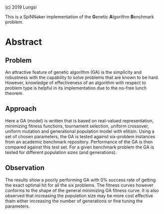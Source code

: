 (c) 2019 Lungsi

This is a SpiNNaker implementation of the **G**enetic **A**lgorithm **B**enchmark problem.

# Abstract
## Problem
An attractive feature of genetic algorithm (GA) is the simplicity and robustness with the capability to solve problems that are known to be hard. However, knowledge of effectiveness of an algorithm with respect to problem type is helpful in its implementation due to the no-free lunch theorem.
## Approach
Here a GA (model) is written that is based on real-valued representation, minimizing fitness functions, tournament selection, uniform crossover, uniform mutation and generational population model with elitism. Using a set of chosen parameters, the GA is tested against six-problem instances from an academic benchmark repository. Performance of the GA is then compared against this test set. For a given benchmark problem the GA is tested for different population sizes (and generations).
## Observation
The results show a poorly performing GA with 0% success rate of getting the exact optimal hit for all the six problems. The fitness curves however conforms to the shape of the general minimizing GA fitness curve. It is also observed that increasing the population size may be more cost effective thatn either increasing the number of generations or fine tuning the parameters.
